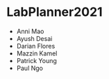 # LabPlanner2021

- Anni Mao
- Ayush Desai
- Darian Flores
- Mazzin Kamel
- Patrick Young
- Paul Ngo